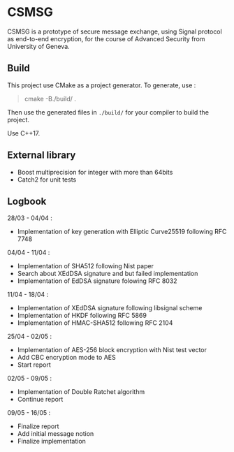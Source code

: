 # CSMSG

CSMSG is a prototype of secure message exchange, using Signal protocol as end-to-end encryption, for the course of Advanced Security from University of Geneva.

## Build

This project use CMake as a project generator. To generate, use :
> cmake -B./build/ .

Then use the generated files in `./build/` for your compiler to build the project.  

Use C++17.

## External library

- Boost multiprecision for integer with more than 64bits
- Catch2 for unit tests

## Logbook

28/03 - 04/04 :
- Implementation of key generation with Elliptic Curve25519 following RFC 7748

04/04 - 11/04 :
- Implementation of SHA512 following Nist paper
- Search about XEdDSA signature and but failed implementation
- Implementation of EdDSA signature folowing RFC 8032

11/04 - 18/04 :
- Implementation of XEdDSA signature following libsignal scheme
- Implementation of HKDF following RFC 5869
- Implementation of HMAC-SHA512 following RFC 2104

25/04 - 02/05 :
- Implementation of AES-256 block encryption with Nist test vector
- Add CBC encryption mode to AES
- Start report

02/05 - 09/05 :
- Implementation of Double Ratchet algorithm
- Continue report

09/05 - 16/05 :
- Finalize report
- Add initial message notion
- Finalize implementation